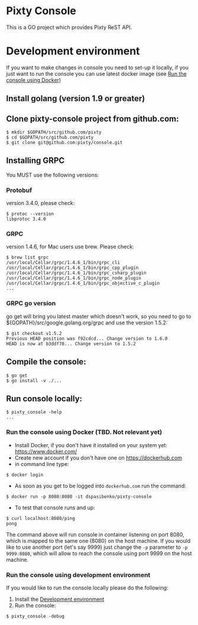 # Pixty Console 
This is a GO project which provides Pixty ReST API.

# Development environment
If you want to make changes in console you need to set-up it locally, if you just want to run the console you can use latest docker image (see [Run the console using Docker](#run-the-console-using-docker))

## Install golang (version 1.9 or greater)
## Clone pixty-console project from github.com:

```
$ mkdir $GOPATH/src/github.com/pixty
$ cd $GOPATH/src/github.com/pixty
$ git clone git@github.com:pixty/console.git
```
## Installing GRPC
You MUST use the following versions:

### Protobuf
version 3.4.0, please check:
```
$ protoc --version
libprotoc 3.4.0
```
### GRPC
version 1.4.6, for Mac users use brew. Please check:
```
$ brew list grpc
/usr/local/Cellar/grpc/1.4.6_1/bin/grpc_cli
/usr/local/Cellar/grpc/1.4.6_1/bin/grpc_cpp_plugin
/usr/local/Cellar/grpc/1.4.6_1/bin/grpc_csharp_plugin
/usr/local/Cellar/grpc/1.4.6_1/bin/grpc_node_plugin
/usr/local/Cellar/grpc/1.4.6_1/bin/grpc_objective_c_plugin
...
```

### GRPC go version
go get will bring you latest master which doesn't work, so you need to go to ${GOPATH}/src/google.golang.org/grpc
and use the version 1.5.2:
```
$ git checkout v1.5.2
Previous HEAD position was f92cdcd... Change version to 1.6.0
HEAD is now at b3ddf78... Change version to 1.5.2
```

##  Compile the console:
```
$ go get
$ go install -v ./...
```
##  Run console locally:
```
$ pixty_console -help
...
```

### Run the console using Docker (TBD. Not relevant yet)
 - Install Docker, if you don't have it installed on your system yet: https://www.docker.com/
 - Create new account if you don't have one on https://dockerhub.com
 - in command line type:
 
 ```
 $ docker login
 ```
 
 - As soon as you get to be logged into `dockerhub.com` run the command:
 
 ```
 $ docker run -p 8080:8080 -it dspasibenko/pixty-console
 ```
 
 - To test that console runs and up:
 
 ```
 $ curl localhost:8080/ping
pong
 ```
 
The command above will run console in container listening on port 8080, which is mapped to the same one (8080) on the host machine. If you would like to use another port (let's say 9999) just change the `-p` parameter to `-p 9999:8080`, which will allow to reach the console using port 9999 on the host machine.
 
### Run the console using development environment
If you would like to run the console locally please do the following:

1. Install the [Development environment](#development-environment)
2. Run the console:

```
$ pixty_console -debug
```
